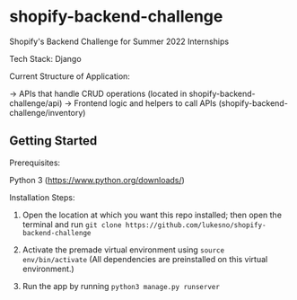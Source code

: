 # shopify-backend-challenge
Shopify's Backend Challenge for Summer 2022 Internships

Tech Stack:
Django

Current Structure of Application:

-> APIs that handle CRUD operations (located in shopify-backend-challenge/api)
-> Frontend logic and helpers to call APIs (shopify-backend-challenge/inventory)


## Getting Started

Prerequisites:

Python 3 (https://www.python.org/downloads/)

Installation Steps:
1. Open the location at which you want this repo installed; then open the terminal and run `git clone https://github.com/lukesno/shopify-backend-challenge`

2. Activate the premade virtual environment using `source env/bin/activate` (All dependencies are preinstalled on this virtual environment.)

3. Run the app by running `python3 manage.py runserver`
